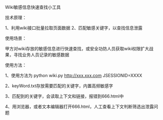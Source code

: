  Wiki敏感信息快速查找小工具
 
 
 技术原理：
 
 1、利用wiki接口批量拉取页面数据
 2、匹配敏感关键字，以查找信息泄露
 

 使用场景：
 
 甲方对wiki存放的敏感信息进行快速查找，或安全功防人员获取wiki权限扩大战果，寻找业务人员记录的敏感数据


 使用方法：
 
 1、使用方法为 python wiki.py http://xxx.xxx.com  JSESSIONID=XXXX
 
 2、keyWord.txt存放需要匹配的关键字，内置高频敏感字
 
 3、匹配到的关键字，会读取上下文和链接，报错到666.html中
 
 4、用浏览器，或者文本编辑器打开666.html，人工查看上下文判断筛选出泄露问题
